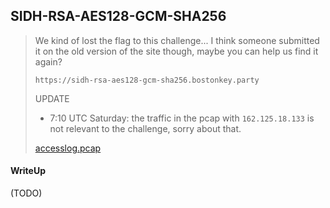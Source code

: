 ## SIDH-RSA-AES128-GCM-SHA256

> We kind of lost the flag to this challenge... I think someone submitted it on the old version of the site though, maybe you can help us find it again?
> 
> `https://sidh-rsa-aes128-gcm-sha256.bostonkey.party`
> 
> UPDATE
>
> * 7:10 UTC Saturday: the traffic in the pcap with `162.125.18.133` is not relevant to the challenge, sorry about that.
>
> [accesslog.pcap](./lib/accesslog.pcap)

#### WriteUp

(TODO)